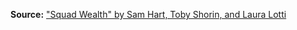 **Source:** ["Squad Wealth" by Sam Hart, Toby Shorin, and Laura Lotti](https://otherinter.net/research/squad-wealth/)
